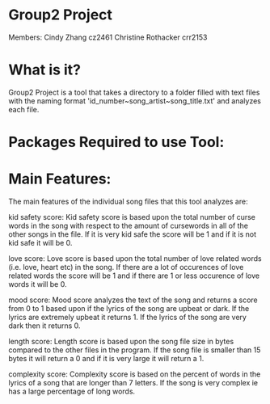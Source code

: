 # Group2 Project

Members:
Cindy Zhang cz2461
Christine Rothacker crr2153


# What is it?
Group2 Project is a tool that takes a directory to a folder filled with text files with the naming format 'id_number~song_artist~song_title.txt' and analyzes each file. 

# Packages Required to use Tool:


# Main Features:
The main features of the individual song files that this tool analyzes are:

kid safety score: Kid safety score is based upon the total number of curse words in the song with respect to the amount of cursewords in all of the other songs in the file. If it is very kid safe the score will be 1 and if it is not kid safe it will be 0.

love score: Love score is based upon the total number of love related words (i.e. love, heart etc) in the song. If there are a lot of occurences of love related words the score will be 1 and if there are 1 or less occurence of love words it will be 0.

mood score: Mood score analyzes the text of the song and returns a score from 0 to 1 based upon if the lyrics of the song are upbeat or dark. If the lyrics are extremely upbeat it returns 1. If the lyrics of the song are very dark then it returns 0. 

length score: Length score is based upon the song file size in bytes compared to the other files in the program. If the song file is smaller than 15 bytes it will return a 0 and if it is very large it will return a 1.

complexity score: Complexity score is based on the percent of words in the lyrics of a song that are longer than 7 letters. If the song is very complex ie has a large percentage of long words.

